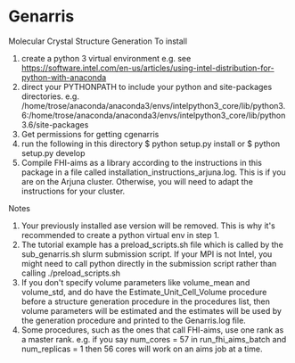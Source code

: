 # Genarris
Molecular Crystal Structure Generation
To install
1) create a python 3 virtual environment
e.g. see https://software.intel.com/en-us/articles/using-intel-distribution-for-python-with-anaconda
2) direct your PYTHONPATH to include your python and site-packages directories. e.g. /home/trose/anaconda/anaconda3/envs/intelpython3_core/lib/python3.6:/home/trose/anaconda/anaconda3/envs/intelpython3_core/lib/python3.6/site-packages
3) Get permissions for getting cgenarris
4) run the following in this directory 
$ python setup.py install
or
$ python setup.py develop
5) Compile FHI-aims as a library according to the instructions in this package in a file called installation_instructions_arjuna.log. This is if you are on the Arjuna cluster. Otherwise, you will need to adapt the instructions for your cluster.

Notes
1) Your previously installed ase version will be removed. This is why it's recommended to create a python virtual env in step 1.
2) The tutorial example has a preload_scripts.sh file which is called by the sub_genarris.sh slurm submission script. If your MPI is not Intel, you might need to call python directly in the submission script rather than calling ./preload_scripts.sh
3) If you don't specify volume parameters like volume_mean and volume_std, and do have the Estimate_Unit_Cell_Volume procedure before a structure generation procedure in the procedures list, then volume parameters will be estimated and the estimates will be used by the generation procedure and printed to the Genarris.log file.
4) Some procedures, such as the ones that call FHI-aims, use one rank as a master rank. e.g. if you say num_cores = 57 in run_fhi_aims_batch and num_replicas = 1 then 56 cores will work on an aims job at a time.
